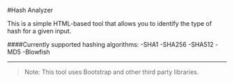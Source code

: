 #Hash Analyzer

This is a simple HTML-based tool that allows you to identify the type of hash for a given input.


####Currently supported hashing algorithms:
-SHA1
-SHA256
-SHA512
-MD5
-Blowfish

_____

>Note: This tool uses Bootstrap and other third party libraries.



       
